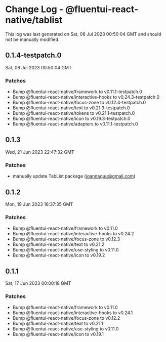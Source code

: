 # Change Log - @fluentui-react-native/tablist

This log was last generated on Sat, 08 Jul 2023 00:50:04 GMT and should not be manually modified.

<!-- Start content -->

## 0.1.4-testpatch.0

Sat, 08 Jul 2023 00:50:04 GMT

### Patches

- Bump @fluentui-react-native/framework to v0.11.1-testpatch.0
- Bump @fluentui-react-native/interactive-hooks to v0.24.3-testpatch.0
- Bump @fluentui-react-native/focus-zone to v0.12.4-testpatch.0
- Bump @fluentui-react-native/text to v0.21.3-testpatch.0
- Bump @fluentui-react-native/tokens to v0.21.1-testpatch.0
- Bump @fluentui-react-native/icon to v0.19.3-testpatch.0
- Bump @fluentui-react-native/adapters to v0.11.1-testpatch.0

## 0.1.3

Wed, 21 Jun 2023 22:47:32 GMT

### Patches

- manually update TabList package (joannaquu@gmail.com)

## 0.1.2

Mon, 19 Jun 2023 18:37:35 GMT

### Patches

- Bump @fluentui-react-native/framework to v0.11.0
- Bump @fluentui-react-native/interactive-hooks to v0.24.2
- Bump @fluentui-react-native/focus-zone to v0.12.3
- Bump @fluentui-react-native/text to v0.21.2
- Bump @fluentui-react-native/use-styling to v0.11.0
- Bump @fluentui-react-native/icon to v0.19.2

## 0.1.1

Sat, 17 Jun 2023 00:00:18 GMT

### Patches

- Bump @fluentui-react-native/framework to v0.11.0
- Bump @fluentui-react-native/interactive-hooks to v0.24.1
- Bump @fluentui-react-native/focus-zone to v0.12.2
- Bump @fluentui-react-native/text to v0.21.1
- Bump @fluentui-react-native/use-styling to v0.11.0
- Bump @fluentui-react-native/icon to v0.19.1
